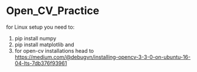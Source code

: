# Open_CV_Practice

for Linux setup you need to: 

1) pip install numpy
2) pip install matplotlib and
3) for open-cv installations head to https://medium.com/@debugvn/installing-opencv-3-3-0-on-ubuntu-16-04-lts-7db376f93961

